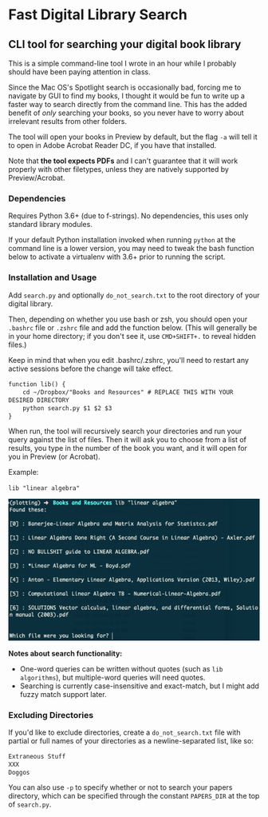 # Fast Digital Library Search
## CLI tool for searching your digital book library

This is a simple command-line tool I wrote in an hour while I probably should have been paying attention in class.

Since the Mac OS's Spotlight search is occasionally bad, forcing me to navigate by GUI to find my books, I thought it would be fun to write up a faster way to search directly from the command line. This has the added benefit of *only* searching your books, so you never have to worry about irrelevant results from other folders.

The tool will open your books in Preview by default, but the flag `-a` will tell it to open in Adobe Acrobat Reader DC, if you have that installed. 

Note that **the tool expects PDFs** and I can't guarantee that it will work properly with other filetypes, unless they are natively supported by Preview/Acrobat.

### Dependencies

Requires Python 3.6+ (due to f-strings). No dependencies, this uses only standard library modules. 

If your default Python installation invoked when running `python` at the command line is a lower version, you may need to tweak the bash function below to activate a virtualenv with 3.6+ prior to running the script.

### Installation and Usage

Add `search.py` and optionally `do_not_search.txt` to the root directory of your digital library. 

Then, depending on whether you use bash or zsh, you should open your `.bashrc` file or `.zshrc` file and add the function below. (This will generally be in your home directory; if you don't see it, use `CMD+SHIFT+.` to reveal hidden files.) 

Keep in mind that when you edit .bashrc/.zshrc, you'll need to restart any active sessions before the change will take effect.

```
function lib() {
    cd ~/Dropbox/"Books and Resources" # REPLACE THIS WITH YOUR DESIRED DIRECTORY
    python search.py $1 $2 $3
}
```

When run, the tool will recursively search your directories and run your query against the list of files. Then it will ask you to choose from a list of results, you type in the number of the book you want, and it will open for you in Preview (or Acrobat).

Example:

`lib "linear algebra"`

![](./example_search.png)

**Notes about search functionality:**

- One-word queries can be written without quotes (such as `lib algorithms`), but multiple-word queries will need quotes.
- Searching is currently case-insensitive and exact-match, but I might add fuzzy match support later.

### Excluding Directories

If you'd like to exclude directories, create a `do_not_search.txt` file with partial or full names of your directories as a newline-separated list, like so:

```
Extraneous Stuff
XXX
Doggos
```

You can also use `-p` to specify whether or not to search your papers directory, which can be specified through the constant `PAPERS_DIR` at the top of `search.py`.
